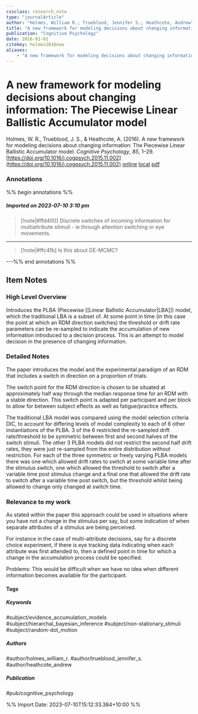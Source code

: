 ```yaml
---
cssclass: research_note
type: "journalArticle"
author: "Holmes, William R.; Trueblood, Jennifer S.; Heathcote, Andrew"
title: "A new framework for modeling decisions about changing information: The Piecewise Linear Ballistic Accumulator model"
publication: "Cognitive Psychology"
date: 2016-01-01
citekey: holmes2016new
aliases: 
    - "A new framework for modeling decisions about changing information: The Piecewise Linear Ballistic Accumulator model"
---
```


# A new framework for modeling decisions about changing information: The Piecewise Linear Ballistic Accumulator model

Holmes, W. R., Trueblood, J. S., & Heathcote, A. (2016). A new framework for modeling decisions about changing information: The Piecewise Linear Ballistic Accumulator model. _Cognitive Psychology_, _85_, 1–29. [https://doi.org/10.1016/j.cogpsych.2015.11.002](https://doi.org/10.1016/j.cogpsych.2015.11.002)
[online](http://zotero.org/users/local/kZl3QdXV/items/JLCBVAS7) [local](zotero://select/library/items/JLCBVAS7) [pdf](file:///home/gjc216/Zotero/storage/6LH4WYTQ/1-s2.0-S0010028515000912-main.pdf)
 

 
### Annotations

%% begin annotations %%
##### Imported on 2023-07-10 3:10 pm
>[!note|#ffd400]
> Discrete switches of incoming information for multiattribute stimuli - ie through attention switching or eye movements.

---
>[!note|#ffc4fb]
> Is this about DE-MCMC?

---%% end annotations %%

## Item Notes
### High Level Overview

Introduces the PLBA (Piecewise [[Linear Ballistic Accumulator|LBA]]) model, which the traditional LBA is
a subset of. At some point in time (in this case the point at which an
RDM direction switches) the threshold or drift rate parameters can be
re-sampled to indicate the accumulation of new information introduced to
a decision process. This is an attempt to model decision in the presence
of changing information.

### Detailed Notes

The paper introduces the model and the experimental paradigm of an RDM
that includes a switch in direction on a proportion of trials.

The switch point for the RDM direction is chosen to be situated at
approximately half way through the median response time for an RDM with
a stable direction. This switch point is adapted per participant and per
block to allow for between subject effects as well as fatigue/practice
effects.

The traditional LBA model was compared using the model selection
criteria DIC, to account for differing levels of model complexity to
each of 6 other instantiations of the PLBA. 3 of the 6 restricted the
re-sampled drift rate/threshold to be symmetric between first and second
halves of the switch stimuli. The other 3 PLBA models did not restrict
the second half drift rates, they were just re-sampled from the entire
distribution without restriction. For each of the three symmetric or
freely varying PLBA models there was one which allowed drift rates to
switch at some variable time after the stimulus switch, one which
allowed the threshold to switch after a variable time post stimulus
change and a final one that allowed the drift rate to switch after a
variable time post switch, but the threshold whilst being allowed to
change only changed at switch time.

### Relevance to my work

As stated within the paper this approach could be used in situations
where you have not a change in the stimulus per say, but some indication
of when separate attributes of a stimulus are being perceived.

For instance in the case of multi-attribute decisions, say for a
discrete choice experiment, if there is eye tracking data indicating
when each attribute was first attended to, then a defined point in time
for which a change in the accumulation process could be specified.

Problems: This would be difficult when we have no idea when different
information becomes available for the participant.

#### Tags

##### Keywords

#subject/evidence_accumulation_models #subject/hierarchal_bayesian_inference #subject/non-stationary_stimuli #subject/random-dot_motion

##### Authors

#author/holmes_william_r. #author/trueblood_jennifer_s. #author/heathcote_andrew

##### Publication

#pub/cognitive_psychology


%% Import Date: 2023-07-10T15:12:33.384+10:00 %%
